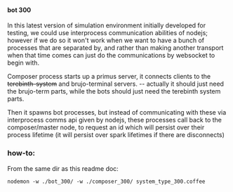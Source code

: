 

#### bot 300


In this latest version of simulation environment initially developed for testing, we could use interprocess communication abilities of nodejs; however if we do so it won't work when we want to have a bunch of processes that are separated by, and rather than making another transport when that time comes can just do the communications by websocket to begin with.




Composer process starts up a primus server, it connects clients to the ~~terebinth-system~~ and brujo-terminal servers. -- actually it should just need the brujo-term parts, while the bots should just need the terebinth system parts.

Then it spawns bot processes, but instead of communicating with these via interprocess comms api given by nodejs, these processes call back to the composer/master node, to request an id which will persist over their process lifetime (it will persist over spark lifetimes if there are disconnects)







### how-to:

From the same dir as this readme doc:


`nodemon -w ./bot_300/ -w ./composer_300/ system_type_300.coffee`
